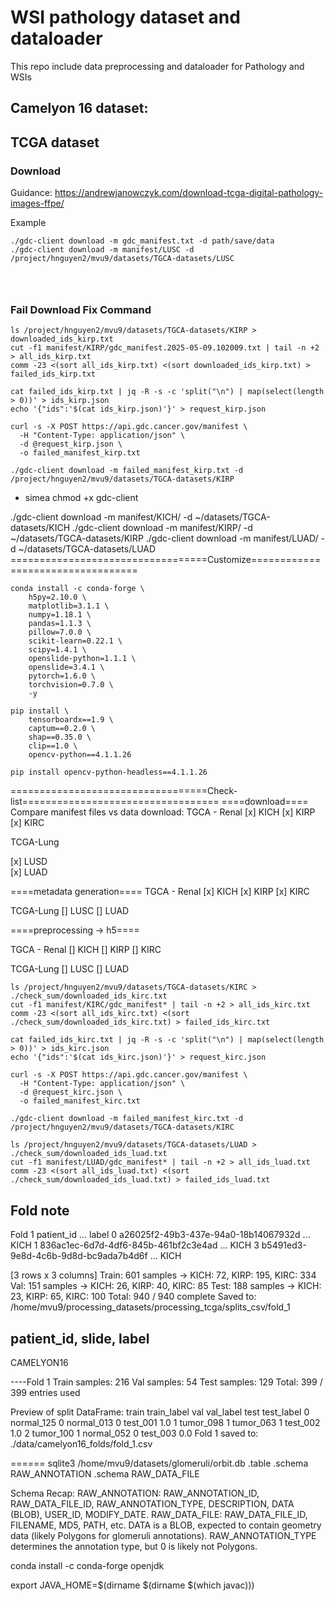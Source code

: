 # WSI pathology dataset and dataloader 
This repo include data preprocessing and dataloader for Pathology and WSIs 

## Camelyon 16 dataset: 



## TCGA dataset 

### Download
Guidance: https://andrewjanowczyk.com/download-tcga-digital-pathology-images-ffpe/

Example 

```
./gdc-client download -m gdc_manifest.txt -d path/save/data 
./gdc-client download -m manifest/LUSC -d /project/hnguyen2/mvu9/datasets/TGCA-datasets/LUSC




```


### Fail Download Fix Command 

``` 
ls /project/hnguyen2/mvu9/datasets/TGCA-datasets/KIRP > downloaded_ids_kirp.txt
cut -f1 manifest/KIRP/gdc_manifest.2025-05-09.102009.txt | tail -n +2 > all_ids_kirp.txt
comm -23 <(sort all_ids_kirp.txt) <(sort downloaded_ids_kirp.txt) > failed_ids_kirp.txt 

cat failed_ids_kirp.txt | jq -R -s -c 'split("\n") | map(select(length > 0))' > ids_kirp.json
echo '{"ids":'$(cat ids_kirp.json)'}' > request_kirp.json

curl -s -X POST https://api.gdc.cancer.gov/manifest \
  -H "Content-Type: application/json" \
  -d @request_kirp.json \
  -o failed_manifest_kirp.txt

./gdc-client download -m failed_manifest_kirp.txt -d /project/hnguyen2/mvu9/datasets/TGCA-datasets/KIRP 
```

- simea 
chmod +x gdc-client 

./gdc-client download -m manifest/KICH/ -d ~/datasets/TGCA-datasets/KICH 
./gdc-client download -m manifest/KIRP/ -d ~/datasets/TGCA-datasets/KIRP
./gdc-client download -m manifest/LUAD/ -d ~/datasets/TGCA-datasets/LUAD
==================================Customize==================================
```
conda install -c conda-forge \
    h5py=2.10.0 \
    matplotlib=3.1.1 \
    numpy=1.18.1 \
    pandas=1.1.3 \
    pillow=7.0.0 \
    scikit-learn=0.22.1 \
    scipy=1.4.1 \
    openslide-python=1.1.1 \
    openslide=3.4.1 \
    pytorch=1.6.0 \
    torchvision=0.7.0 \
    -y

pip install \
    tensorboardx==1.9 \
    captum==0.2.0 \
    shap==0.35.0 \
    clip==1.0 \
    opencv-python==4.1.1.26

pip install opencv-python-headless==4.1.1.26

``` 

==================================Check-list================================== 
====download==== 
Compare manifest files vs data download: 
TGCA - Renal 
[x] KICH 
[x] KIRP 
[x] KIRC

TCGA-Lung 

[x] LUSD  
[x] LUAD  

====metadata generation====
TGCA - Renal 
[x] KICH 
[x] KIRP 
[x] KIRC

TCGA-Lung 
[] LUSC
[] LUAD    

====preprocessing -> h5====


TGCA - Renal 
[] KICH 
[] KIRP 
[] KIRC

TCGA-Lung 
[] LUSC
[] LUAD  

```
ls /project/hnguyen2/mvu9/datasets/TGCA-datasets/KIRC > ./check_sum/downloaded_ids_kirc.txt 
cut -f1 manifest/KIRC/gdc_manifest* | tail -n +2 > all_ids_kirc.txt
comm -23 <(sort all_ids_kirc.txt) <(sort ./check_sum/downloaded_ids_kirc.txt) > failed_ids_kirc.txt 

cat failed_ids_kirc.txt | jq -R -s -c 'split("\n") | map(select(length > 0))' > ids_kirc.json
echo '{"ids":'$(cat ids_kirc.json)'}' > request_kirc.json

curl -s -X POST https://api.gdc.cancer.gov/manifest \
  -H "Content-Type: application/json" \
  -d @request_kirc.json \
  -o failed_manifest_kirc.txt

./gdc-client download -m failed_manifest_kirc.txt -d /project/hnguyen2/mvu9/datasets/TGCA-datasets/KIRC
``` 

```
ls /project/hnguyen2/mvu9/datasets/TGCA-datasets/LUAD > ./check_sum/downloaded_ids_luad.txt 
cut -f1 manifest/LUAD/gdc_manifest* | tail -n +2 > all_ids_luad.txt
comm -23 <(sort all_ids_luad.txt) <(sort ./check_sum/downloaded_ids_luad.txt) > failed_ids_luad.txt  

```

Fold note 
--------------------------------------
 Fold 1
                             patient_id  ... label
0  a26025f2-49b3-437e-94a0-18b14067932d  ...  KICH
1  836ac1ec-6d7d-4df6-845b-461bf2c3e4ad  ...  KICH
3  b5491ed3-9e8d-4c6b-9d8d-bc9ada7b4d6f  ...  KICH

[3 rows x 3 columns]
Train: 601 samples → KICH: 72, KIRP: 195, KIRC: 334
Val:   151 samples → KICH: 26, KIRP: 40, KIRC: 85
Test:  188 samples → KICH: 23, KIRP: 65, KIRC: 100
Total: 940 / 940 complete
 Saved to: /home/mvu9/processing_datasets/processing_tcga/splits_csv/fold_1
 
patient_id, slide, label 
--------------------------------------
CAMELYON16 

----Fold 1
Train samples: 216
Val   samples: 54
Test  samples: 129
Total: 399 / 399 entries used

Preview of split DataFrame:
        train  train_label         val  val_label      test  test_label
0  normal_125            0  normal_013          0  test_001         1.0
1   tumor_098            1   tumor_063          1  test_002         1.0
2   tumor_100            1  normal_052          0  test_003         0.0
Fold 1 saved to: ./data/camelyon16_folds/fold_1.csv

======
sqlite3 /home/mvu9/datasets/glomeruli/orbit.db
.table
.schema RAW_ANNOTATION
.schema RAW_DATA_FILE 


Schema Recap:
RAW_ANNOTATION: RAW_ANNOTATION_ID, RAW_DATA_FILE_ID, RAW_ANNOTATION_TYPE, DESCRIPTION, DATA (BLOB), USER_ID, MODIFY_DATE.
RAW_DATA_FILE: RAW_DATA_FILE_ID, FILENAME, MD5, PATH, etc.
DATA is a BLOB, expected to contain geometry data (likely Polygons for glomeruli annotations).
RAW_ANNOTATION_TYPE determines the annotation type, but 0 is likely not Polygons. 


conda install -c conda-forge openjdk

export JAVA_HOME=$(dirname $(dirname $(which javac)))
